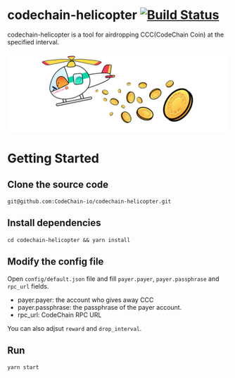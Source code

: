 # codechain-helicopter [![Build Status](https://travis-ci.org/CodeChain-io/codechain-helicopter.svg?branch=master)](https://travis-ci.org/CodeChain-io/codechain-helicopter)

codechain-helicopter is a tool for airdropping CCC(CodeChain Coin) at the specified interval.

![helicopter](https://raw.githubusercontent.com/CodeChain-io/codechain-helicopter/master/resource/helicopter.png)

# Getting Started

## Clone the source code

```
git@github.com:CodeChain-io/codechain-helicopter.git
```

## Install dependencies

```
cd codechain-helicopter && yarn install
```

## Modify the config file

Open `config/default.json` file and fill `payer.payer`, `payer.passphrase` and `rpc_url` fields.

- payer.payer: the account who gives away CCC
- payer.passphrase: the passphrase of the payer account.
- rpc_url: CodeChain RPC URL

You can also adjsut `reward` and `drop_interval`.

## Run

```
yarn start
```
